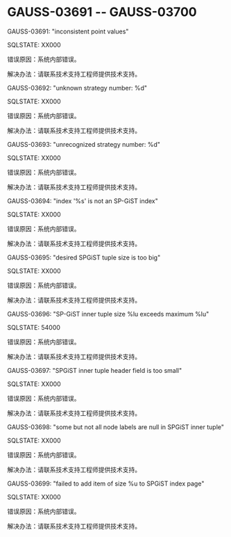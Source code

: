 # GAUSS-03691 -- GAUSS-03700<a name="ZH-CN_TOPIC_0302073411"></a>

GAUSS-03691: "inconsistent point values"

SQLSTATE: XX000

错误原因：系统内部错误。

解决办法：请联系技术支持工程师提供技术支持。

GAUSS-03692: "unknown strategy number: %d"

SQLSTATE: XX000

错误原因：系统内部错误。

解决办法：请联系技术支持工程师提供技术支持。

GAUSS-03693: "unrecognized strategy number: %d"

SQLSTATE: XX000

错误原因：系统内部错误。

解决办法：请联系技术支持工程师提供技术支持。

GAUSS-03694: "index '%s' is not an SP-GiST index"

SQLSTATE: XX000

错误原因：系统内部错误。

解决办法：请联系技术支持工程师提供技术支持。

GAUSS-03695: "desired SPGiST tuple size is too big"

SQLSTATE: XX000

错误原因：系统内部错误。

解决办法：请联系技术支持工程师提供技术支持。

GAUSS-03696: "SP-GiST inner tuple size %lu exceeds maximum %lu"

SQLSTATE: 54000

错误原因：系统内部错误。

解决办法：请联系技术支持工程师提供技术支持。

GAUSS-03697: "SPGiST inner tuple header field is too small"

SQLSTATE: XX000

错误原因：系统内部错误。

解决办法：请联系技术支持工程师提供技术支持。

GAUSS-03698: "some but not all node labels are null in SPGiST inner tuple"

SQLSTATE: XX000

错误原因：系统内部错误。

解决办法：请联系技术支持工程师提供技术支持。

GAUSS-03699: "failed to add item of size %u to SPGiST index page"

SQLSTATE: XX000

错误原因：系统内部错误。

解决办法：请联系技术支持工程师提供技术支持。

